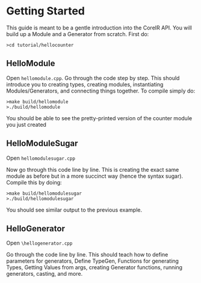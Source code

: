 # Getting Started
This guide is meant to be a gentle introduction into the CoreIR API. You will build up a Module and a Generator from scratch. First do:

`>cd tutorial/hellocounter`

## HelloModule

Open `hellomodule.cpp`.
Go through the code step by step. This should introduce you to creating types, creating modules, instantiating Modules/Generators, and connecting things together. To compile simply do:

```
>make build/hellomodule
>./build/hellomodule
```

You should be able to see the pretty-printed version of the counter module you just created

## HelloModuleSugar

Open `hellomodulesugar.cpp`

Now go through this code line by line. This is creating the exact same module as before but in a more succinct way (hence the syntax sugar). Compile this by doing:

```
>make build/hellomodulesugar
>./build/hellomodulesugar
```

You should see similar output to the previous example. 

## HelloGenerator

Open `\hellogenerator.cpp`

Go through the code line by line. This should teach how to define parameters for generators, Define TypeGen, Functions for generating Types, Getting Values from args, creating Generator functions, running generators, casting, and more.
